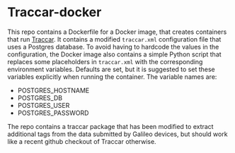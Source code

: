# Traccar-docker
This repo contains a Dockerfile for a Docker image, that creates containers that run [Traccar](https://www.traccar.org/). It contains a modified `traccar.xml` configuration file that uses a Postgres database.
To avoid having to hardcode the values in the configuration, the Docker image also contains a simple Python script that replaces some placeholders in `traccar.xml` with the corresponding environment variables. Defaults are set, but it is suggested to set these variables explicitly when running the container.
The variable names are:

* POSTGRES_HOSTNAME
* POSTGRES_DB
* POSTGRES_USER
* POSTGRES_PASSWORD

The repo contains a traccar package that has been modified to extract additional tags from the data submitted by Galileo devices, but should work like a recent github checkout of Traccar otherwise.